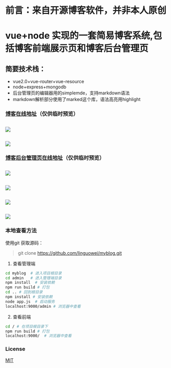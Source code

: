# 前言：来自开源博客软件，并非本人原创
# vue+node 实现的一套简易博客系统,包括博客前端展示页和博客后台管理页

## 简要技术栈：
 + vue2.0+vue-router+vue-resource
 + node+express+mongodb
 + 后台管理页的编辑器用的simplemde，支持markdown语法
 + markdown解析部分使用了marked这个库，语法高亮用highlight

### [博客在线地址](https://weiweiblog.herokuapp.com)（仅供临时预览）
 
![](https://github.com/linguowei/myblog/blob/master/PreviewImg/blog01.png)
---
![](https://github.com/linguowei/myblog/blob/master/PreviewImg/blog02.png)
---

### [博客后台管理页在线地址](https://weiweiblog.herokuapp.com/admin)（仅供临时预览）

![](https://github.com/linguowei/myblog/blob/master/PreviewImg/admin01.png)
---
![](https://github.com/linguowei/myblog/blob/master/PreviewImg/admin02.png)
---
![](https://github.com/linguowei/myblog/blob/master/PreviewImg/admin3.png)
---
![](https://github.com/linguowei/myblog/blob/master/PreviewImg/admin4.png)
---
### 本地查看方法

使用git 获取源码：
> git clone https://github.com/linguowei/myblog.git
1. 查看管理端
``` bash
cd myblog  # 进入项目根目录 
cd admin   # 进入管理端目录
npm install  # 安装依赖
npm run build # 打包
cd .. # 回到根目录
npm install # 安装依赖
node app.js  # 启动服务
localhost:9000/admin # 浏览器中查看
```
2. 查看前端
```bash
cd / # 在项目根目录下
npm run build # 打包
localhost:9000/  # 浏览器中查看
```
### License
[MIT](https://www.oschina.net/question/54100_9455)
